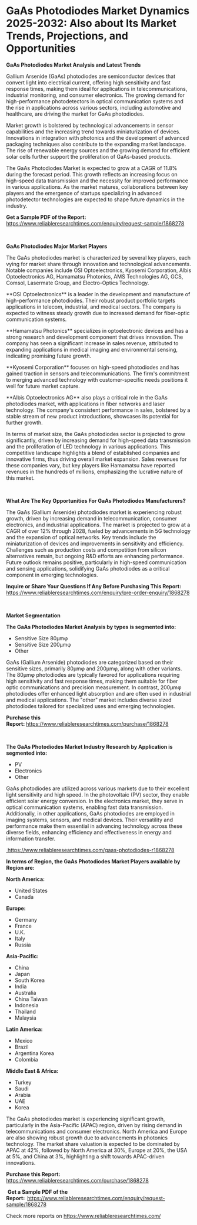 <p><h1>GaAs Photodiodes Market Dynamics 2025-2032: Also about Its Market Trends, Projections, and Opportunities</h1></p><p><strong>GaAs Photodiodes Market Analysis and Latest Trends</strong></p>
<p><p>Gallium Arsenide (GaAs) photodiodes are semiconductor devices that convert light into electrical current, offering high sensitivity and fast response times, making them ideal for applications in telecommunications, industrial monitoring, and consumer electronics. The growing demand for high-performance photodetectors in optical communication systems and the rise in applications across various sectors, including automotive and healthcare, are driving the market for GaAs photodiodes.</p><p>Market growth is bolstered by technological advancements in sensor capabilities and the increasing trend towards miniaturization of devices. Innovations in integration with photonics and the development of advanced packaging techniques also contribute to the expanding market landscape. The rise of renewable energy sources and the growing demand for efficient solar cells further support the proliferation of GaAs-based products.</p><p>The GaAs Photodiodes Market is expected to grow at a CAGR of 11.8% during the forecast period. This growth reflects an increasing focus on high-speed data transmission and the necessity for improved performance in various applications. As the market matures, collaborations between key players and the emergence of startups specializing in advanced photodetector technologies are expected to shape future dynamics in the industry.</p></p>
<p><strong>Get a Sample PDF of the Report:&nbsp;</strong> <a href="https://www.reliableresearchtimes.com/enquiry/request-sample/1868278?utm_campaign=2931&utm_medium=2&utm_source=Github&utm_content=ia&utm_term=06042025&utm_id=gaas-photodiodes">https://www.reliableresearchtimes.com/enquiry/request-sample/1868278</a></p>
<p>&nbsp;</p>
<p><strong>GaAs Photodiodes Major Market Players</strong></p>
<p><p>The GaAs photodiodes market is characterized by several key players, each vying for market share through innovation and technological advancements. Notable companies include OSI Optoelectronics, Kyosemi Corporation, Albis Optoelectronics AG, Hamamatsu Photonics, AMS Technologies AG, GCS, Comsol, Lasermate Group, and Electro-Optics Technology.</p><p>**OSI Optoelectronics** is a leader in the development and manufacture of high-performance photodiodes. Their robust product portfolio targets applications in telecom, industrial, and medical sectors. The company is expected to witness steady growth due to increased demand for fiber-optic communication systems.</p><p>**Hamamatsu Photonics** specializes in optoelectronic devices and has a strong research and development component that drives innovation. The company has seen a significant increase in sales revenue, attributed to expanding applications in medical imaging and environmental sensing, indicating promising future growth.</p><p>**Kyosemi Corporation** focuses on high-speed photodiodes and has gained traction in sensors and telecommunications. The firm's commitment to merging advanced technology with customer-specific needs positions it well for future market capture.</p><p>**Albis Optoelectronics AG** also plays a critical role in the GaAs photodiodes market, with applications in fiber networks and laser technology. The company's consistent performance in sales, bolstered by a stable stream of new product introductions, showcases its potential for further growth.</p><p>In terms of market size, the GaAs photodiodes sector is projected to grow significantly, driven by increasing demand for high-speed data transmission and the proliferation of LED technology in various applications. This competitive landscape highlights a blend of established companies and innovative firms, thus driving overall market expansion. Sales revenues for these companies vary, but key players like Hamamatsu have reported revenues in the hundreds of millions, emphasizing the lucrative nature of this market.</p></p>
<p>&nbsp;</p>
<p><strong>What Are The Key Opportunities For GaAs Photodiodes Manufacturers?</strong></p>
<p><p>The GaAs (Gallium Arsenide) photodiodes market is experiencing robust growth, driven by increasing demand in telecommunication, consumer electronics, and industrial applications. The market is projected to grow at a CAGR of over 12% through 2028, fueled by advancements in 5G technology and the expansion of optical networks. Key trends include the miniaturization of devices and improvements in sensitivity and efficiency. Challenges such as production costs and competition from silicon alternatives remain, but ongoing R&D efforts are enhancing performance. Future outlook remains positive, particularly in high-speed communication and sensing applications, solidifying GaAs photodiodes as a critical component in emerging technologies.</p></p>
<p><strong>Inquire or Share Your Questions If Any Before Purchasing This Report:</strong> <a href="https://www.reliableresearchtimes.com/enquiry/pre-order-enquiry/1868278?utm_campaign=2931&utm_medium=2&utm_source=Github&utm_content=ia&utm_term=06042025&utm_id=gaas-photodiodes">https://www.reliableresearchtimes.com/enquiry/pre-order-enquiry/1868278</a></p>
<p>&nbsp;</p>
<p><strong>Market Segmentation</strong></p>
<p><strong>The GaAs Photodiodes Market Analysis by types is segmented into:</strong></p>
<p><ul><li>Sensitive Size 80μmφ</li><li>Sensitive Size 200μmφ</li><li>Other</li></ul></p>
<p><p>GaAs (Gallium Arsenide) photodiodes are categorized based on their sensitive sizes, primarily 80μmφ and 200μmφ, along with other variants. The 80μmφ photodiodes are typically favored for applications requiring high sensitivity and fast response times, making them suitable for fiber optic communications and precision measurement. In contrast, 200μmφ photodiodes offer enhanced light absorption and are often used in industrial and medical applications. The "other" market includes diverse sized photodiodes tailored for specialized uses and emerging technologies.</p></p>
<p><strong>Purchase this Report:&nbsp;</strong><a href="https://www.reliableresearchtimes.com/purchase/1868278?utm_campaign=2931&utm_medium=2&utm_source=Github&utm_content=ia&utm_term=06042025&utm_id=gaas-photodiodes">https://www.reliableresearchtimes.com/purchase/1868278</a></p>
<p>&nbsp;</p>
<p><strong>The GaAs Photodiodes Market Industry Research by Application is segmented into:</strong></p>
<p><ul><li>PV</li><li>Electronics</li><li>Other</li></ul></p>
<p><p>GaAs photodiodes are utilized across various markets due to their excellent light sensitivity and high speed. In the photovoltaic (PV) sector, they enable efficient solar energy conversion. In the electronics market, they serve in optical communication systems, enabling fast data transmission. Additionally, in other applications, GaAs photodiodes are employed in imaging systems, sensors, and medical devices. Their versatility and performance make them essential in advancing technology across these diverse fields, enhancing efficiency and effectiveness in energy and information transfer.</p></p>
<p><a href="https://www.reliableresearchtimes.com/gaas-photodiodes-r1868278?utm_campaign=2931&utm_medium=2&utm_source=Github&utm_content=ia&utm_term=06042025&utm_id=gaas-photodiodes">&nbsp;https://www.reliableresearchtimes.com/gaas-photodiodes-r1868278</a></p>
<p><strong>In terms of Region, the GaAs Photodiodes Market Players available by Region are:</strong></p>
<p>
    <p> <strong> North America: </strong>
        <ul>
            <li>United States</li>
            <li>Canada</li>
        </ul>
        </p> 
    <p> <strong> Europe: </strong>
        <ul>
            <li>Germany</li>
            <li>France</li>
            <li>U.K.</li>
            <li>Italy</li>
            <li>Russia</li>
        </ul>
        </p> 
    <p> <strong> Asia-Pacific: </strong>
        <ul>
            <li>China</li>
            <li>Japan</li>
            <li>South Korea</li>
            <li>India</li>
            <li>Australia</li>
            <li>China Taiwan</li>
            <li>Indonesia</li>
            <li>Thailand</li>
            <li>Malaysia</li>
        </ul>
        </p> 
    <p> <strong> Latin America: </strong>
        <ul>
            <li>Mexico</li>
            <li>Brazil</li>
            <li>Argentina Korea</li>
            <li>Colombia</li>
        </ul>
        </p> 
    <p> <strong> Middle East & Africa: </strong>
        <ul>
            <li>Turkey</li>
            <li>Saudi</li>
            <li>Arabia</li>
            <li>UAE</li>
            <li>Korea</li>
        </ul>
    </p>
    </p>
<p><p>The GaAs photodiodes market is experiencing significant growth, particularly in the Asia-Pacific (APAC) region, driven by rising demand in telecommunications and consumer electronics. North America and Europe are also showing robust growth due to advancements in photonics technology. The market share valuation is expected to be dominated by APAC at 42%, followed by North America at 30%, Europe at 20%, the USA at 5%, and China at 3%, highlighting a shift towards APAC-driven innovations.</p></p>
<p><strong>Purchase this Report: </strong><a href="https://www.reliableresearchtimes.com/purchase/1868278?utm_campaign=2931&utm_medium=2&utm_source=Github&utm_content=ia&utm_term=06042025&utm_id=gaas-photodiodes">https://www.reliableresearchtimes.com/purchase/1868278</a></p>
<p>&nbsp;<strong>Get a Sample PDF of the Report:&nbsp;&nbsp;</strong><a href="https://www.reliableresearchtimes.com/enquiry/request-sample/1868278?utm_campaign=2931&utm_medium=2&utm_source=Github&utm_content=ia&utm_term=06042025&utm_id=gaas-photodiodes">https://www.reliableresearchtimes.com/enquiry/request-sample/1868278</a></p>
<p><strong></strong></p>
<p>Check more reports on <a href="https://www.reliableresearchtimes.com/?utm_campaign=2931&utm_medium=2&utm_source=Github&utm_content=ia&utm_term=06042025&utm_id=gaas-photodiodes">https://www.reliableresearchtimes.com/</a></p>